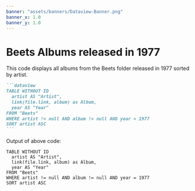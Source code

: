 ```yaml
---
banner: "assets/banners/Dataview-Banner.png"
banner_x: 1.0
banner_y: 1.0
---
```


# Beets Albums released in 1977

This code displays all albums from the Beets folder released in 1977 sorted by artist.

````markdown
```dataview
TABLE WITHOUT ID
  artist AS "Artist",
  link(file.link, album) as Album,
  year AS "Year"
FROM "Beets"
WHERE artist != null AND album != null AND year = 1977
SORT artist ASC
```
````

Output of above code:

```dataview
TABLE WITHOUT ID
  artist AS "Artist",
  link(file.link, album) as Album,
  year AS "Year"
FROM "Beets"
WHERE artist != null AND album != null AND year = 1977
SORT artist ASC
```
